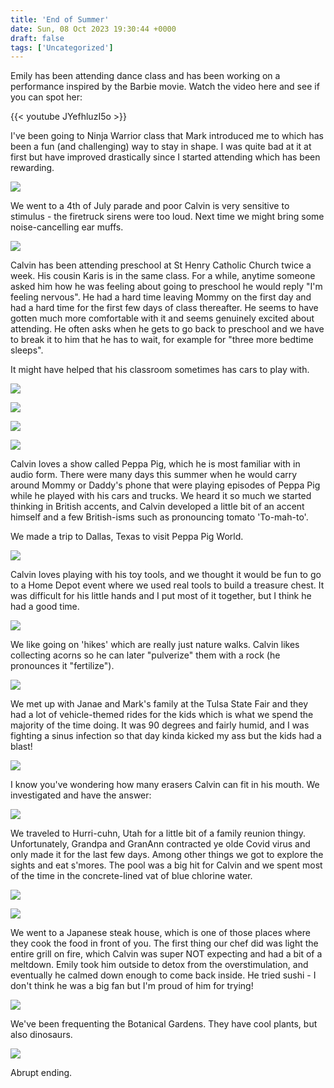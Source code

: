 ```yaml
---
title: 'End of Summer'
date: Sun, 08 Oct 2023 19:30:44 +0000
draft: false
tags: ['Uncategorized']
---
```


Emily has been attending dance class and has been working on a performance inspired by the Barbie movie. Watch the video here and see if you can spot her:

{{< youtube JYefhluzI5o >}}

I've been going to Ninja Warrior class that Mark introduced me to which has been a fun (and challenging) way to stay in shape. I was quite bad at it at first but have improved drastically since I started attending which has been rewarding.

![](https://dallincoons.files.wordpress.com/2023/10/ninjapeople.jpeg?w=1024)

We went to a 4th of July parade and poor Calvin is very sensitive to stimulus - the firetruck sirens were too loud. Next time we might bring some noise-cancelling ear muffs.

![](https://dallincoons.files.wordpress.com/2023/10/img_2474.jpg?w=768)

Calvin has been attending preschool at St Henry Catholic Church twice a week. His cousin Karis is in the same class. For a while, anytime someone asked him how he was feeling about going to preschool he would reply "I'm feeling nervous". He had a hard time leaving Mommy on the first day and had a hard time for the first few days of class thereafter. He seems to have gotten much more comfortable with it and seems genuinely excited about attending. He often asks when he gets to go back to preschool and we have to break it to him that he has to wait, for example for "three more bedtime sleeps".

It might have helped that his classroom sometimes has cars to play with.

![](https://dallincoons.files.wordpress.com/2023/10/eos_preschoolcars.jpg?w=1024)

![](https://dallincoons.files.wordpress.com/2023/10/eos_calvinandkariscars.jpg?w=1024)

![](https://dallincoons.files.wordpress.com/2023/10/eos_preschoolcircle.png?w=768)

![](https://dallincoons.files.wordpress.com/2023/10/eos_preschoolpointing.png?w=768)

Calvin loves a show called Peppa Pig, which he is most familiar with in audio form. There were many days this summer when he would carry around Mommy or Daddy's phone that were playing episodes of Peppa Pig while he played with his cars and trucks. We heard it so much we started thinking in British accents, and Calvin developed a little bit of an accent himself and a few British-isms such as pronouncing tomato 'To-mah-to'.

We made a trip to Dallas, Texas to visit Peppa Pig World.

![](https://dallincoons.files.wordpress.com/2023/10/eos_peppapigtrain.png?w=768)

Calvin loves playing with his toy tools, and we thought it would be fun to go to a Home Depot event where we used real tools to build a treasure chest. It was difficult for his little hands and I put most of it together, but I think he had a good time.

![](https://dallincoons.files.wordpress.com/2023/10/img_2607.jpg?w=768)

We like going on 'hikes' which are really just nature walks. Calvin likes collecting acorns so he can later "pulverize" them with a rock (he pronounces it "fertilize").

![](https://dallincoons.files.wordpress.com/2023/10/eos_calvinmoss.jpg?w=768)

We met up with Janae and Mark's family at the Tulsa State Fair and they had a lot of vehicle-themed rides for the kids which is what we spend the majority of the time doing. It was 90 degrees and fairly humid, and I was fighting a sinus infection so that day kinda kicked my ass but the kids had a blast!

![](https://dallincoons.files.wordpress.com/2023/10/eos_calvinmotorcycle.jpg?w=768)

I know you've wondering how many erasers Calvin can fit in his mouth. We investigated and have the answer:

![](https://dallincoons.files.wordpress.com/2023/10/img_2515.jpg?w=768)

We traveled to Hurri-cuhn, Utah for a little bit of a family reunion thingy. Unfortunately, Grandpa and GranAnn contracted ye olde Covid virus and only made it for the last few days. Among other things we got to explore the sights and eat s'mores. The pool was a big hit for Calvin and we spent most of the time in the concrete-lined vat of blue chlorine water.

![](https://dallincoons.files.wordpress.com/2023/10/eos_slotcanyon.png?w=1024)

![](https://dallincoons.files.wordpress.com/2023/10/img_7402.jpg?w=1024)

We went to a Japanese steak house, which is one of those places where they cook the food in front of you. The first thing our chef did was light the entire grill on fire, which Calvin was super NOT expecting and had a bit of a meltdown. Emily took him outside to detox from the overstimulation, and eventually he calmed down enough to come back inside. He tried sushi - I don't think he was a big fan but I'm proud of him for trying!

![](https://dallincoons.files.wordpress.com/2023/10/eos_sushi.png?w=768)

We've been frequenting the Botanical Gardens. They have cool plants, but also dinosaurs.

![](https://dallincoons.files.wordpress.com/2023/10/eos_botanicalgardendinos.png?w=768)

Abrupt ending.
